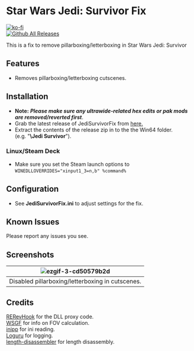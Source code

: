 # Star Wars Jedi: Survivor Fix
[![ko-fi](https://ko-fi.com/img/githubbutton_sm.svg)](https://ko-fi.com/W7W01UAI9)</br>
[![Github All Releases](https://img.shields.io/github/downloads/Lyall/JediSurvivorFix/total.svg)](https://github.com/Lyall/JediSurvivorFix/releases)

This is a fix to remove pillarboxing/letterboxing in Star Wars Jedi: Survivor

## Features
- Removes pillarboxing/letterboxing cutscenes.

## Installation
- **Note:** ***Please make sure any ultrawide-related hex edits or pak mods are removed/reverted first***.
- Grab the latest release of JediSurvivorFix from [here.](https://github.com/Lyall/JediSurvivorFix/releases)
- Extract the contents of the release zip in to the the Win64 folder.<br />(e.g. "**<GameDrive>\Jedi Survivor**").

### Linux/Steam Deck
- Make sure you set the Steam launch options to `WINEDLLOVERRIDES="xinput1_3=n,b" %command%`

## Configuration
- See **JediSurvivorFix.ini** to adjust settings for the fix.

## Known Issues
Please report any issues you see.

## Screenshots

| ![ezgif-3-cd50579b2d](https://user-images.githubusercontent.com/695941/220556453-ff9f70a9-e762-4351-9a29-b2c1a792aad9.gif) |
|:--:|
| Disabled pillarboxing/letterboxing in cutscenes. |

## Credits

[RERevHook](https://www.nexusmods.com/residentevilrevelations/mods/26) for the DLL proxy code.<br />
[WSGF](https://www.wsgf.org/article/common-hex-values) for info on FOV calculation.<br />
[inipp](https://github.com/mcmtroffaes/inipp) for ini reading. <br />
[Loguru](https://github.com/emilk/loguru) for logging. <br />
[length-disassembler](https://github.com/Nomade040/length-disassembler) for length disassembly.
